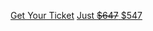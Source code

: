 <a href="#" class="pre-purchase-start">Get Your Ticket</a>
<a href="#" class="pre-purchase-start sidebar-price">Just ~~$647~~ $547</a>

